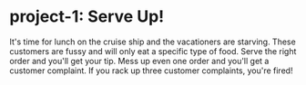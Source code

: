 # project-1: Serve Up!

It's time for lunch on the cruise ship and the vacationers are starving. These customers are fussy and will only eat a specific type of food. Serve the right order and you'll get your tip. Mess up even one order and you'll get a customer complaint. If you rack up three customer complaints, you're fired! 
